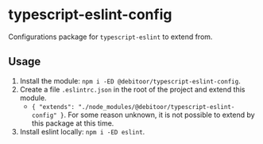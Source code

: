# typescript-eslint-config

Configurations package for `typescript-eslint` to extend from.

## Usage

1. Install the module: `npm i -ED @debitoor/typescript-eslint-config`.
2. Create a file `.eslintrc.json` in the root of the project and extend this module.
	* `{ "extends": "./node_modules/@debitoor/typescript-eslint-config" }`. For some reason unknown, it is not possible to extend by this package at this time.
3. Install eslint locally: `npm i -ED eslint`.
